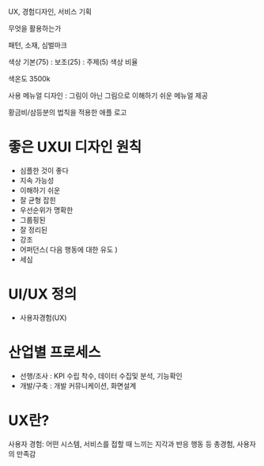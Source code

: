 
UX, 경험디자인, 서비스 기획


무엇을 활용하는가

패턴, 소재, 심벌마크

색상 기본(75) : 보조(25) : 주제(5) 색상 비율

색온도 3500k 

사용 메뉴얼 디자인 : 그림이 아닌 그림으로 이해하기 쉬운 메뉴얼 제공

황금비/삼등분의 법칙을 적용한 애플 로고

# 좋은 UXUI 디자인 원칙
- 심플한 것이 좋다
- 지속 가능성
- 이해하기 쉬운
- 잘 균형 잡힌
- 우선순위가 명확한
- 그룹핑된
- 잘 정리된
- 강조
- 어퍼던스( 다음 행동에 대한 유도 )
- 세심
# UI/UX 정의
- 사용자경험(UX)

# 산업별 프로세스
- 선행/조사 : KPI 수립 착수, 데이터 수집및 분석, 기능확인
- 개발/구축 : 개발 커뮤니케이션, 화면설계


# UX란?
사용자 경험: 어떤 시스템, 서비스를 접할 때 느끼는 지각과 반응 행동 등 총경험, 사용자의 만족감



